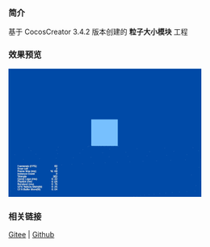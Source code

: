 ### 简介

基于 CocosCreator 3.4.2 版本创建的 **粒子大小模块** 工程

### 效果预览
![image](../../gif/202203/2022030543.gif)

### 相关链接
[Gitee](https://gitee.com/mirrors_cocos-creator/test-cases-3d/blob/v3.0/assets/cases/particle) | [Github](https://github.com/cocos-creator/test-cases-3d/blob/v3.0/assets/cases/particle)